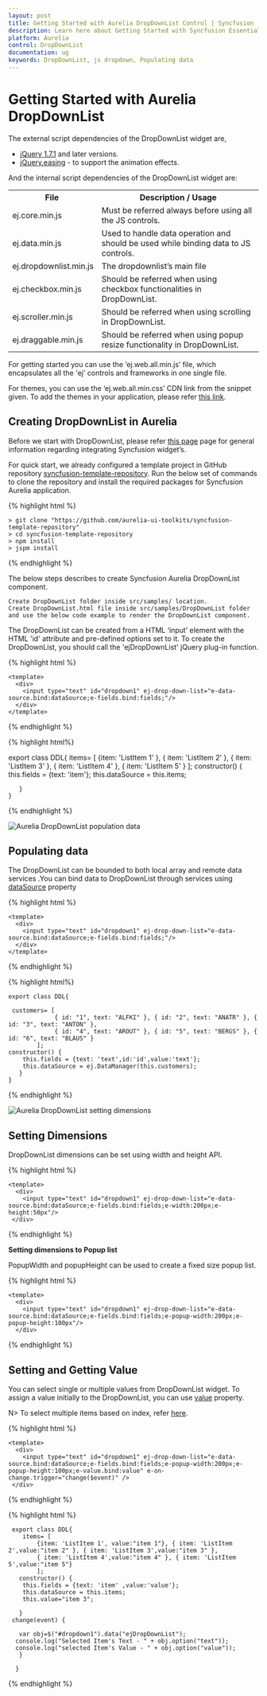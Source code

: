 ```yaml
---
layout: post
title: Getting Started with Aurelia DropDownList Control | Syncfusion
description: Learn here about Getting Started with Syncfusion Essential Aurelia DropDownList Control, its elements, and more.
platform: Aurelia
control: DropDownList
documentation: ug
keywords: DropDownList, js dropdown, Populating data
---
```


# Getting Started with Aurelia DropDownList

The external script dependencies of the DropDownList widget are,

* [jQuery 1.7.1](https://jquery.com/) and later versions.
* [jQuery.easing](https://gsgd.co.uk/sandbox/jquery/easing/) - to support the animation effects.

And the internal script dependencies of the DropDownList widget are:

<table>
	<tr>
		<th>File </th>
		<th>Description / Usage </th>
	</tr>
	<tr>
		<td>ej.core.min.js</td>
		<td>Must be referred always before using all the JS controls.</td>
	</tr>
	<tr>
		<td>ej.data.min.js</td>
		<td>Used to handle data operation and should be used while binding data to JS controls.</td>
	</tr>
	<tr>
		<td>ej.dropdownlist.min.js</td>
		<td>The dropdownlist’s main file</td>
	</tr>
	<tr>
		<td>ej.checkbox.min.js</td>
		<td>Should be referred when using checkbox functionalities in DropDownList.</td>
	</tr>
	<tr>
		<td>ej.scroller.min.js</td>
		<td>Should be referred when using scrolling in DropDownList.</td>
	</tr>
	<tr>
		<td>ej.draggable.min.js</td>
		<td>Should be referred when using popup resize functionality in DropDownList.</td>
	</tr>
</table>

For getting started you can use the ‘ej.web.all.min.js’ file, which encapsulates all the 'ej' controls and frameworks in one single file.<br/> 

For themes, you can use the ‘ej.web.all.min.css’ CDN link from the snippet given. To add the themes in your application, please refer [this link](https://help.syncfusion.com/js/theming-in-essential-javascript-components#adding-specific-theme-to-your-application).

## Creating DropDownList in Aurelia

Before we start with DropDownList, please refer [this page](https://help.syncfusion.com/aurelia/overview#getting-started) page for general information regarding integrating Syncfusion widget’s.

For quick start, we already configured a template project in GitHub repository [syncfusion-template-repository](https://github.com/aurelia-ui-toolkits/syncfusion-template-repository). Run the below set of commands to clone the repository and install the required packages for Syncfusion Aurelia application.

{% highlight html %}

    > git clone "https://github.com/aurelia-ui-toolkits/syncfusion-template-repository"
    > cd syncfusion-template-repository
    > npm install
    > jspm install

{% endhighlight %}

The below steps describes to create Syncfusion Aurelia DropDownList component.

    Create DropDownList folder inside src/samples/ location.
    Create DropDownList.html file inside src/samples/DropDownList folder and use the below code example to render the DropDownList component.

The DropDownList can be created from a HTML ‘input’ element with the HTML 'id' attribute and pre-defined options set to it. To create the DropDownList, you should call the 'ejDropDownList' jQuery plug-in function.

{% highlight html %}
	
	<template>
      <div>
        <input type="text" id="dropdown1" ej-drop-down-list="e-data-source.bind:dataSource;e-fields.bind:fields;"/>
      </div>
    </template>
			
{% endhighlight %}
	
{% highlight html%}	
	
   export class DDL{
      items= [
            {item: 'ListItem 1' }, { item: 'ListItem 2' }, { item: 'ListItem 3' },
            { item: 'ListItem 4' }, { item: 'ListItem 5' }
            ];
     constructor() {
     this.fields = {text: 'item'};
     this.dataSource = this.items;
   
       }
    }

{% endhighlight %}

![Aurelia DropDownList population data](Getting-Started-images/Getting-Started_img1.jpeg)

## Populating data

The DropDownList can be bounded to both local array and remote data services .You can bind data to DropDownList through services using  [dataSource](https://help.syncfusion.com/api/js/ejdropdownlist#members:datasource) property 
 
{% highlight html %}

    <template>
      <div>
        <input type="text" id="dropdown1" ej-drop-down-list="e-data-source.bind:dataSource;e-fields.bind:fields;"/>
      </div>
    </template>
	
{% endhighlight %}
	
{% highlight html%}	
	
    export class DDL{
        
     customers= [
                 { id: "1", text: "ALFKI" }, { id: "2", text: "ANATR" }, { id: "3", text: "ANTON" },
                 { id: "4", text: "AROUT" }, { id: "5", text: "BERGS" }, { id: "6", text: "BLAUS" }
            ];
    constructor() {   
        this.fields = {text: 'text',id:'id',value:'text'};
        this.dataSource = ej.DataManager(this.customers);
       }
    }
	
{% endhighlight %}
	
![Aurelia DropDownList setting dimensions](Getting-Started-images/Getteing-Started_img2.jpeg)

## Setting Dimensions

DropDownList dimensions can be set using width and height API.
	
{% highlight html %}
	
	<template>
      <div>
        <input type="text" id="dropdown1" ej-drop-down-list="e-data-source.bind:dataSource;e-fields.bind:fields;e-width:200px;e-height:50px"/>
     </div>
   </template>

{% endhighlight %}
	
**Setting dimensions to Popup list**

PopupWidth and popupHeight can be used to create a fixed size popup list.

{% highlight html %}

	<template>
      <div>
        <input type="text" id="dropdown1" ej-drop-down-list="e-data-source.bind:dataSource;e-fields.bind:fields;e-popup-width:200px;e-popup-height:100px"/>
      </div>
  </template>

{% endhighlight %}
	
## Setting and Getting Value

You can select single or multiple values from DropDownList widget. To assign a value initially to the DropDownList, you can use [value](https://help.syncfusion.com/api/js/ejdropdownlist#members:value) property.

N> To select multiple items based on index, refer [here](https://help.syncfusion.com/api/js/ejdropdownlist#members:multiselectmode).

{% highlight html %}

	<template>
      <div>
        <input type="text" id="dropdown1" ej-drop-down-list="e-data-source.bind:dataSource;e-fields.bind:fields;e-popup-width:200px;e-popup-height:100px;e-value.bind:value" e-on-change.trigger="change($event)" />
     </div>
  </template>

{% endhighlight %}
	
{% highlight html %}	
	
     export class DDL{
        items= [
            {item: 'ListItem 1', value:"item 1"}, { item: 'ListItem 2',value:"item 2" }, { item: 'ListItem 3',value:"item 3" },
            { item: 'ListItem 4',value:"item 4" }, { item: 'ListItem 5',value:"item 5"}
            ];
       constructor() {
        this.fields = {text: 'item' ,value:'value'};
        this.dataSource = this.items;
	    this.value="item 3";
   
       }
     change(event) {
  
       var obj=$("#dropdown1").data("ejDropDownList");
      console.log("Selected Item's Text - " + obj.option("text"));
      console.log("selected Item's Value - " + obj.option("value"));  
       }
  
      }

{% endhighlight %}

